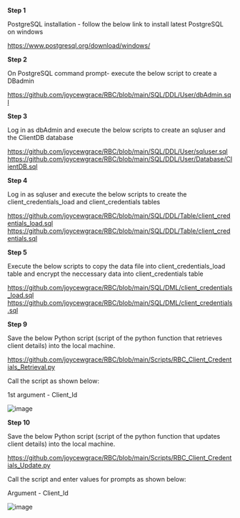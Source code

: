 **Step 1**

PostgreSQL installation - follow the below link to install latest PostgreSQL on windows 

https://www.postgresql.org/download/windows/

**Step 2**

On PostgreSQL command prompt- execute the below script to create a DBadmin

https://github.com/joycewgrace/RBC/blob/main/SQL/DDL/User/dbAdmin.sql

**Step 3**

Log in as dbAdmin and execute the below scripts to create an sqluser and the ClientDB database

https://github.com/joycewgrace/RBC/blob/main/SQL/DDL/User/sqluser.sql
https://github.com/joycewgrace/RBC/blob/main/SQL/DDL/User/Database/ClientDB.sql

**Step 4**

Log in as sqluser and execute the below scripts to create the client_credentials_load and client_credentials tables

https://github.com/joycewgrace/RBC/blob/main/SQL/DDL/Table/client_credentials_load.sql
https://github.com/joycewgrace/RBC/blob/main/SQL/DDL/Table/client_credentials.sql

**Step 5**

Execute the below scripts to copy the data file into client_credentials_load table and encrypt the neccessary data into client_credentials table

https://github.com/joycewgrace/RBC/blob/main/SQL/DML/client_credentials_load.sql
https://github.com/joycewgrace/RBC/blob/main/SQL/DML/client_credentials.sql

**Step 9**

Save the below Python script (script of the python function that retrieves client details) into the local machine.

https://github.com/joycewgrace/RBC/blob/main/Scripts/RBC_Client_Credentials_Retrieval.py

Call the script as shown below: 

1st argument - Client_Id

![image](https://github.com/joycewgrace/RBC/assets/141069257/a19cc102-0f65-48ad-bc42-454ea5b04a71)

**Step 10**

Save the below Python script (script of the python function that updates client details) into the local machine.

https://github.com/joycewgrace/RBC/blob/main/Scripts/RBC_Client_Credentials_Update.py

Call the script and enter values for prompts as shown below: 

Argument - Client_Id

![image](https://github.com/joycewgrace/RBC/assets/141069257/f925b5cf-68bf-4eec-b6ce-3ae8532a144f)









